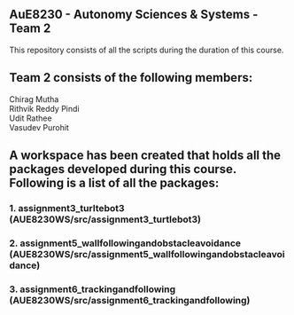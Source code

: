 ## AuE8230 - Autonomy Sciences & Systems - Team 2

This repository consists of all the scripts during the duration of this course.

## Team 2 consists of the following members:
Chirag Mutha\
Rithvik Reddy Pindi\
Udit Rathee\
Vasudev Purohit

## A workspace has been created that holds all the packages developed during this course. Following is a list of all the packages:

### 1. assignment3_turltebot3 (AUE8230WS/src/assignment3_turtlebot3)

### 2. assignment5_wallfollowingandobstacleavoidance (AUE8230WS/src/assignment5_wallfollowingandobstacleavoidance)

### 3. assignment6_trackingandfollowing (AUE8230WS/src/assignment6_trackingandfollowing)
